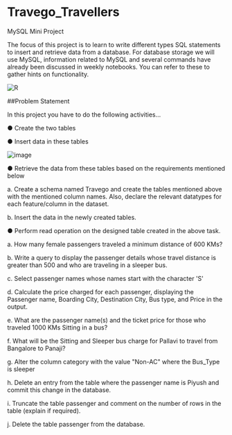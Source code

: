 # Travego_Travellers
MySQL Mini Project

The focus of this project is to learn to write different types SQL statements to insert and retrieve data from a database. For database storage we will use MySQL, information related to MySQL and several commands have already been discussed in weekly notebooks. You can refer to these to gather hints on functionality.


![R](https://github.com/Ginga1402/Data_Visualization_on_Honey_Production_dataset/assets/130181481/287ca17c-3e06-4ec5-a2ec-1d3d08975827)

##Problem Statement

In this project you have to do the following activities…

● Create the two tables

● Insert data in these tables



![image](https://github.com/Ginga1402/Data_Visualization_on_Honey_Production_dataset/assets/130181481/6e92a029-a8ed-4a1c-9b4b-d49e49a9d7a8)


● Retrieve the data from these tables based on the requirements mentioned below

a. Create a schema named Travego and create the tables mentioned above with the mentioned column names. Also, declare the relevant datatypes for each feature/column in the dataset.

b. Insert the data in the newly created tables.

● Perform read operation on the designed table created in the above task.

a. How many female passengers traveled a minimum distance of 600 KMs? 

b. Write a query to display the passenger details whose travel distance is greater than 500 and who are traveling in a sleeper bus. 

c. Select passenger names whose names start with the character 'S'

d. Calculate the price charged for each passenger, displaying the Passenger name, Boarding City, Destination City, Bus type, and Price in the output.

e. What are the passenger name(s) and the ticket price for those who traveled 1000 KMs Sitting in a bus? 

f. What will be the Sitting and Sleeper bus charge for Pallavi to travel from Bangalore to Panaji? 

g. Alter the column category with the value "Non-AC" where the Bus_Type is sleeper 

h. Delete an entry from the table where the passenger name is Piyush and commit this change in the database. 

i. Truncate the table passenger and comment on the number of rows in the table (explain if required). 

j. Delete the table passenger from the database.

